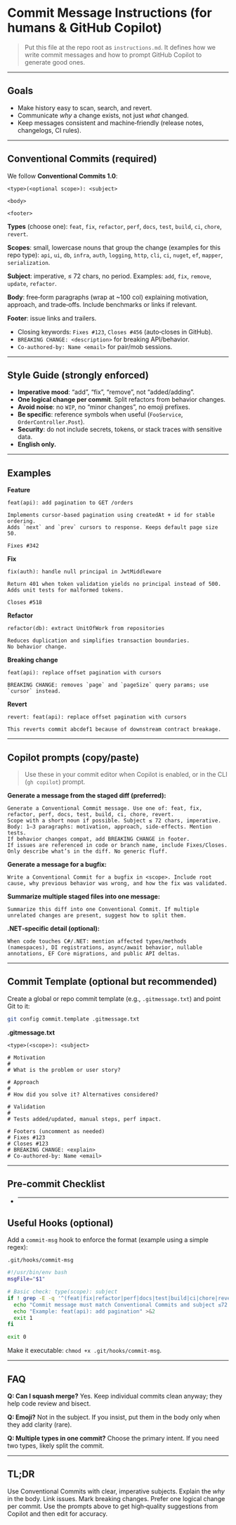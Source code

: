 # Commit Message Instructions (for humans & GitHub Copilot)

> Put this file at the repo root as `instructions.md`. It defines how we write commit messages and how to prompt GitHub Copilot to generate good ones.

---

## Goals

- Make history easy to scan, search, and revert.
- Communicate _why_ a change exists, not just _what_ changed.
- Keep messages consistent and machine‑friendly (release notes, changelogs, CI rules).

---

## Conventional Commits (required)

We follow **Conventional Commits 1.0**:

```
<type>(<optional scope>): <subject>

<body>

<footer>
```

**Types** (choose one): `feat`, `fix`, `refactor`, `perf`, `docs`, `test`, `build`, `ci`, `chore`, `revert`.

**Scopes**: small, lowercase nouns that group the change (examples for this repo type): `api`, `ui`, `db`, `infra`, `auth`, `logging`, `http`, `cli`, `ci`, `nuget`, `ef`, `mapper`, `serialization`.

**Subject**: imperative, ≤ 72 chars, no period. Examples: `add`, `fix`, `remove`, `update`, `refactor`.

**Body**: free‑form paragraphs (wrap at \~100 col) explaining motivation, approach, and trade‑offs. Include benchmarks or links if relevant.

**Footer**: issue links and trailers.

- Closing keywords: `Fixes #123`, `Closes #456` (auto‑closes in GitHub).
- `BREAKING CHANGE: <description>` for breaking API/behavior.
- `Co-authored-by: Name <email>` for pair/mob sessions.

---

## Style Guide (strongly enforced)

- **Imperative mood**: “add”, “fix”, “remove”, not “added/adding”.
- **One logical change per commit**. Split refactors from behavior changes.
- **Avoid noise**: no `WIP`, no “minor changes”, no emoji prefixes.
- **Be specific**: reference symbols when useful (`FooService`, `OrderController.Post`).
- **Security**: do not include secrets, tokens, or stack traces with sensitive data.
- **English only.**

---

## Examples

**Feature**

```
feat(api): add pagination to GET /orders

Implements cursor-based pagination using createdAt + id for stable ordering.
Adds `next` and `prev` cursors to response. Keeps default page size 50.

Fixes #342
```

**Fix**

```
fix(auth): handle null principal in JwtMiddleware

Return 401 when token validation yields no principal instead of 500.
Adds unit tests for malformed tokens.

Closes #518
```

**Refactor**

```
refactor(db): extract UnitOfWork from repositories

Reduces duplication and simplifies transaction boundaries.
No behavior change.
```

**Breaking change**

```
feat(api): replace offset pagination with cursors

BREAKING CHANGE: removes `page` and `pageSize` query params; use `cursor` instead.
```

**Revert**

```
revert: feat(api): replace offset pagination with cursors

This reverts commit abcdef1 because of downstream contract breakage.
```

---

## Copilot prompts (copy/paste)

> Use these in your commit editor when Copilot is enabled, or in the CLI (`gh copilot`) prompt.

**Generate a message from the staged diff (preferred):**

```
Generate a Conventional Commit message. Use one of: feat, fix, refactor, perf, docs, test, build, ci, chore, revert.
Scope with a short noun if possible. Subject ≤ 72 chars, imperative.
Body: 1–3 paragraphs: motivation, approach, side-effects. Mention tests.
If behavior changes compat, add BREAKING CHANGE in footer.
If issues are referenced in code or branch name, include Fixes/Closes.
Only describe what’s in the diff. No generic fluff.
```

**Generate a message for a bugfix:**

```
Write a Conventional Commit for a bugfix in <scope>. Include root cause, why previous behavior was wrong, and how the fix was validated.
```

**Summarize multiple staged files into one message:**

```
Summarize this diff into one Conventional Commit. If multiple unrelated changes are present, suggest how to split them.
```

**.NET‑specific detail (optional):**

```
When code touches C#/.NET: mention affected types/methods (namespaces), DI registrations, async/await behavior, nullable annotations, EF Core migrations, and public API deltas.
```

---

## Commit Template (optional but recommended)

Create a global or repo commit template (e.g., `.gitmessage.txt`) and point Git to it:

```bash
git config commit.template .gitmessage.txt
```

**.gitmessage.txt**

```
<type>(<scope>): <subject>

# Motivation
#
# What is the problem or user story?

# Approach
#
# How did you solve it? Alternatives considered?

# Validation
#
# Tests added/updated, manual steps, perf impact.

# Footers (uncomment as needed)
# Fixes #123
# Closes #123
# BREAKING CHANGE: <explain>
# Co-authored-by: Name <email>
```

---

## Pre‑commit Checklist

- ***

## Useful Hooks (optional)

Add a `commit-msg` hook to enforce the format (example using a simple regex):

`.git/hooks/commit-msg`

```bash
#!/usr/bin/env bash
msgFile="$1"

# Basic check: type(scope): subject
if ! grep -E -q '^(feat|fix|refactor|perf|docs|test|build|ci|chore|revert)(\([a-z0-9._-]+\))?: .{1,72}$' "$msgFile"; then
  echo "Commit message must match Conventional Commits and subject ≤72 chars" >&2
  echo "Example: feat(api): add pagination" >&2
  exit 1
fi

exit 0
```

Make it executable: `chmod +x .git/hooks/commit-msg`.

---

## FAQ

**Q: Can I squash merge?** Yes. Keep individual commits clean anyway; they help code review and bisect.

**Q: Emoji?** Not in the subject. If you insist, put them in the body only when they add clarity (rare).

**Q: Multiple types in one commit?** Choose the primary intent. If you need two types, likely split the commit.

---

## TL;DR

Use Conventional Commits with clear, imperative subjects. Explain the _why_ in the body. Link issues. Mark breaking changes. Prefer one logical change per commit. Use the prompts above to get high‑quality suggestions from Copilot and then edit for accuracy.
